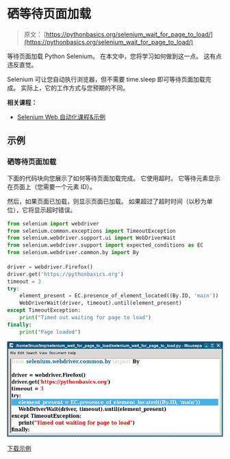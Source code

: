 # 硒等待页面加载

> 原文： [https://pythonbasics.org/selenium_wait_for_page_to_load/](https://pythonbasics.org/selenium_wait_for_page_to_load/)

等待页面加载 Python Selenium。 在本文中，您将学习如何做到这一点。 这有点违反直觉。

Selenium 可让您自动执行浏览器，但不需要 time.sleep 即可等待页面加载完成。 实际上，它的工作方式与您预期的不同。

**相关课程：**

*   [Selenium Web 自动化课程&示例](https://gum.co/GjuJxo)

## 示例

### 硒等待页面加载

下面的代码块向您展示了如何等待页面加载完成。 它使用超时。 它等待元素显示在页面上（您需要一个元素 ID）。

然后，如果页面已加载，则显示页面已加载。 如果超过了超时时间（以秒为单位），它将显示超时错误。

```py
from selenium import webdriver
from selenium.common.exceptions import TimeoutException
from selenium.webdriver.support.ui import WebDriverWait
from selenium.webdriver.support import expected_conditions as EC
from selenium.webdriver.common.by import By

driver = webdriver.Firefox()
driver.get('https://pythonbasics.org')
timeout = 3
try:
    element_present = EC.presence_of_element_located((By.ID, 'main'))
    WebDriverWait(driver, timeout).until(element_present)
except TimeoutException:
    print("Timed out waiting for page to load")
finally:
    print("Page loaded")

```

![selenium wait for page to load](img/e14e2b651fb04237b78720db22bca94f.jpg)

[下载示例](https://gum.co/GjuJxo)